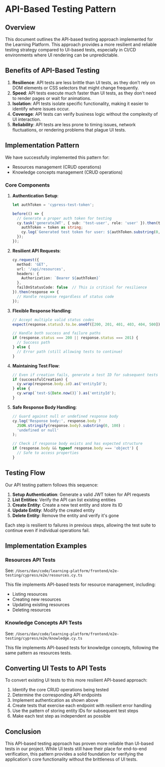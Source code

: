 # API-Based Testing Pattern

## Overview

This document outlines the API-based testing approach implemented for the Learning Platform. This approach provides a more resilient and reliable testing strategy compared to UI-based tests, especially in CI/CD environments where UI rendering can be unpredictable.

## Benefits of API-Based Testing

1. **Resilience**: API tests are less brittle than UI tests, as they don't rely on DOM elements or CSS selectors that might change frequently.
2. **Speed**: API tests execute much faster than UI tests, as they don't need to render pages or wait for animations.
3. **Isolation**: API tests isolate specific functionality, making it easier to identify where issues occur.
4. **Coverage**: API tests can verify business logic without the complexity of UI interaction.
5. **Reliability**: API tests are less prone to timing issues, network fluctuations, or rendering problems that plague UI tests.

## Implementation Pattern

We have successfully implemented this pattern for:

- Resources management (CRUD operations)
- Knowledge concepts management (CRUD operations)

### Core Components

1. **Authentication Setup**:
   ```typescript
   let authToken = 'cypress-test-token';

   before(() => {
     // Generate a proper auth token for testing
     cy.task('generateJWT', { sub: 'test-user', role: 'user' }).then(token => {
       authToken = token as string;
       cy.log(`Generated test token for user: ${authToken.substring(0, 15)}...`);
     });
   });
   ```

2. **Resilient API Requests**:
   ```typescript
   cy.request({
     method: 'GET',
     url: '/api/resources',
     headers: {
       Authorization: `Bearer ${authToken}`
     },
     failOnStatusCode: false  // This is critical for resilience
   }).then(response => {
     // Handle response regardless of status code
   });
   ```

3. **Flexible Response Handling**:
   ```typescript
   // Accept multiple valid status codes
   expect(response.status).to.be.oneOf([200, 201, 401, 403, 404, 500]);

   // Handle both success and failure paths
   if (response.status === 200 || response.status === 201) {
     // Success path
   } else {
     // Error path (still allowing tests to continue)
   }
   ```

4. **Maintaining Test Flow**:
   ```typescript
   // Even if creation fails, generate a test ID for subsequent tests
   if (successfulCreation) {
     cy.wrap(response.body.id).as('entityId');
   } else {
     cy.wrap(`test-${Date.now()}`).as('entityId');
   }
   ```

5. **Safe Response Body Handling**:
   ```typescript
   // Guard against null or undefined response body
   cy.log('Response body:', response.body ?
     JSON.stringify(response.body).substring(0, 100) :
     'undefined or null'
   );

   // Check if response body exists and has expected structure
   if (response.body && typeof response.body === 'object') {
     // Safe to access properties
   }
   ```

## Testing Flow

Our API testing pattern follows this sequence:

1. **Setup Authentication**: Generate a valid JWT token for API requests
2. **List Entities**: Verify the API can list existing entities
3. **Create Entity**: Create a new test entity and store its ID
4. **Update Entity**: Modify the created entity
5. **Delete Entity**: Remove the entity and verify it's gone

Each step is resilient to failures in previous steps, allowing the test suite to continue even if individual operations fail.

## Implementation Examples

### Resources API Tests

See: `/Users/dan/code/learning-platform/frontend/e2e-testing/cypress/e2e/resources.cy.ts`

This file implements API-based tests for resource management, including:
- Listing resources
- Creating new resources
- Updating existing resources
- Deleting resources

### Knowledge Concepts API Tests

See: `/Users/dan/code/learning-platform/frontend/e2e-testing/cypress/e2e/knowledge.cy.ts`

This file implements API-based tests for knowledge concepts, following the same pattern as resources tests.

## Converting UI Tests to API Tests

To convert existing UI tests to this more resilient API-based approach:

1. Identify the core CRUD operations being tested
2. Determine the corresponding API endpoints
3. Implement authentication as shown above
4. Create tests that exercise each endpoint with resilient error handling
5. Use the pattern of storing entity IDs for subsequent test steps
6. Make each test step as independent as possible

## Conclusion

This API-based testing approach has proven more reliable than UI-based tests in our project. While UI tests still have their place for end-to-end verification, this pattern provides a solid foundation for verifying the application's core functionality without the brittleness of UI tests.